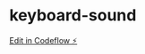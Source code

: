 # keyboard-sound

[Edit in Codeflow ⚡️](https://stackblitz.com/~/github.com/gonzalote99/keyboard-sound)